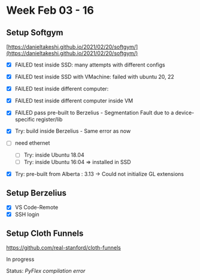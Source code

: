 # Week Feb 03 - 16

## Setup Softgym

[https://danieltakeshi.github.io/2021/02/20/softgym/](https://danieltakeshi.github.io/2021/02/20/softgym/)

- [x]  FAILED test inside SSD: many attempts with different configs
- [x]  FAILED test inside SSD with VMachine: failed with ubuntu 20, 22
- [x]  FAILED test inside different computer:
- [x]  FAILED test inside different computer inside VM
- [x]  FAILED pass pre-built to Berzelius - Segmentation Fault due to a device-specific register/lib
- [x]  Try: build inside Berzelius - Same error as now

- [ ]  need ethernet
    - [ ]  Try: inside Ubuntu 18.04
    - [ ]  Try: inside Ubuntu 16:04 ⇒ installed in SSD
- [x]  Try: pre-built from Alberta : 3.13 → Could not initialize GL extensions

## Setup Berzelius

- [x]  VS Code-Remote
- [x]  SSH login

## Setup Cloth Funnels

https://github.com/real-stanford/cloth-funnels

In progress

Status: *PyFlex compilation error*